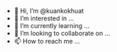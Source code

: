 - 👋 Hi, I’m @kuankokhuat
- 👀 I’m interested in ...
- 🌱 I’m currently learning ...
- 💞️ I’m looking to collaborate on ...
- 📫 How to reach me ...

<!---
kuankokhuat/kuankokhuat is a ✨ special ✨ repository because its `README.md` (this file) appears on your GitHub profile.
You can click the Preview link to take a look at your changes.
--->
